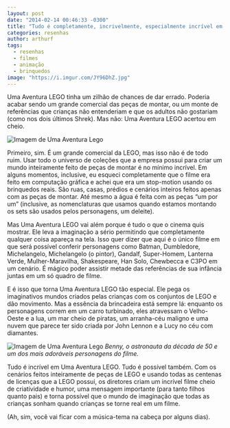 ```yaml
---
layout: post
date: "2014-02-14 00:46:33 -0300"
title: "Tudo é completamente, incrivelmente, especialmente incrível em Uma Aventura Lego"
categories: resenhas
author: arthurf
tags:
  - resenhas
  - filmes
  - animação
  - brinquedos
image: "https://i.imgur.com/JY96DhZ.jpg"
---
```


Uma Aventura LEGO tinha um zilhão de chances de dar errado. Poderia acabar sendo um grande comercial das peças de montar, ou um monte de referências que crianças não entenderiam e que os adultos não gostariam (como nos dois últimos Shrek). Mas não: Uma Aventura LEGO acertou em cheio.

![Imagem de Uma Aventura Lego](https://arthrfrts.files.wordpress.com/2018/03/uma-aventura-lego-1024x421.jpg)

Primeiro, sim. É um grande comercial da LEGO, mas isso não é de todo ruim. Usar todo o universo de coleções que a empresa possui para criar um mundo inteiramente feito de peças de montar é no mínimo incrível. Em alguns momentos, inclusive, eu esqueci completamente que o filme era feito em computação gráfica e achei que era um stop-motion usando os brinquedos reais. São ruas, casas, prédios e cenários inteiros feitos apenas com as peças de montar. Até mesmo a água é feita com as peças “um por um” (inclusive, as nomenclaturas que usamos quando estamos montando os sets são usados pelos personagens, um deleite).

Mas Uma Aventura LEGO vai além porque é tudo o que o cinema quis mostrar. Ele leva a imaginação a sério permitindo que completamente qualquer coisa apareça na tela. Isso quer dizer que aqui é o único filme em que será possível conferir personagens como Batman, Dumbledore, Michelangelo, Michelangelo (o pintor), Gandalf, Super-Homem, Lanterna Verde, Mulher-Maravilha, Shakespeare, Han Solo, Chewbecca e C3PO em um cenário. É mágico poder assistir metade das referências de sua infância juntas em um só quadro de filme.

E é isso que torna Uma Aventura LEGO tão especial. Ele pega os imaginativos mundos criados pelas crianças com os conjuntos de LEGO e dão movimento. Mas a essência da brincadeira está sempre lá: enquanto os personagens correm em um carro turbinado, eles atravessam o Velho-Oeste e a lua, um mar cheio de piratas, um arranha-céu maligno e uma nuvem que parece ter sido criada por John Lennon e a Lucy no céu com diamantes.

![Imagem de Uma Aventura Lego](https://arthrfrts.files.wordpress.com/2018/03/the-lego-movie-benny-1024x429.jpg)
_Benny, o astronauta da década de 50 e um dos mais adoráveis personagens do filme._

Tudo é incrível em Uma Aventura LEGO. Tudo é possível também. Com os cenários feitos inteiramente de peças de LEGO e usando todas as centenas de licenças que a LEGO possui, os diretores criam um incrível filme cheio de criatividade e humor, uma mensagem importante (para tanto filhos quanto pais) e torna possível que o mundo de imaginação que todas as crianças sonham quando crianças se torne real em um filme.

(Ah, sim, você vai ficar com a música-tema na cabeça por alguns dias).
